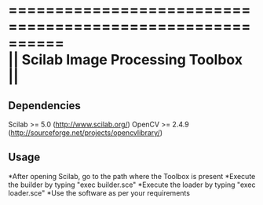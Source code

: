  ==========================================================                   
||           Scilab Image Processing Toolbox              ||
 ==========================================================

Dependencies
------------
Scilab		>= 5.0		(http://www.scilab.org/)
OpenCV		>= 2.4.9	(http://sourceforge.net/projects/opencvlibrary/)

Usage
------------
*After opening Scilab, go to the path where the Toolbox is present
*Execute the builder by typing "exec builder.sce"
*Execute the loader by typing "exec loader.sce"
*Use the software as per your requirements
